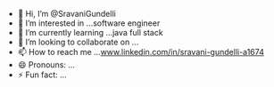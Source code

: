 - 👋 Hi, I’m @SravaniGundelli
- 👀 I’m interested in ...software engineer
- 🌱 I’m currently learning ...java full stack
- 💞️ I’m looking to collaborate on ...
- 📫 How to reach me ...www.linkedin.com/in/sravani-gundelli-a1674
- 😄 Pronouns: ...
- ⚡ Fun fact: ...

<!---
SravaniGundelli/SravaniGundelli is a ✨ special ✨ repository because its `README.md` (this file) appears on your GitHub profile.
You can click the Preview link to take a look at your changes.
--->
